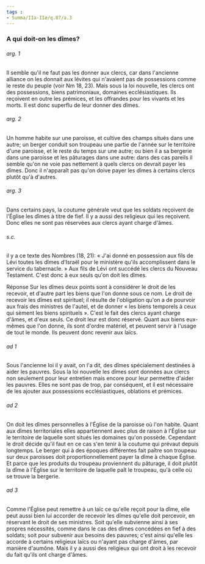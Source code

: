 ```yaml
---
tags : 
- Summa/IIa-IIæ/q.87/a.3
---
```


### A qui doit-on les dîmes?

###### arg. 1
Il semble qu'il ne faut pas les donner aux clercs, car dans l'ancienne alliance on les donnait aux lévites qui n'avaient pas de possessions comme le reste du peuple (voir Nm 18, 23). Mais sous la loi nouvelle, les clercs ont des possessions, biens patrimoniaux, domaines ecclésiastiques. Ils reçoivent en outre les prémices, et les offrandes pour les vivants et les morts. Il est donc superflu de leur donner des dîmes. 

###### arg. 2
Un homme habite sur une paroisse, et cultive des champs situés dans une autre; un berger conduit son troupeau une partie de l'année sur le territoire d'une paroisse, et le reste du temps sur une autre; ou bien il a sa bergerie dans une paroisse et les pâturages dans une autre: dans des cas pareils il semble qu'on ne voie pas nettement à quels clercs on devrait payer les dîmes. Donc il n'apparaît pas qu'on doive payer les dîmes à certains clercs plutôt qu'à d'autres. 

###### arg. 3
Dans certains pays, la coutume générale veut que les soldats reçoivent de l'Église les dîmes à titre de fief. Il y a aussi des religieux qui les reçoivent. Donc elles ne sont pas réservées aux clercs ayant charge d'âmes. 

###### s.c.
il y a ce texte des Nombres (18, 21): « J'ai donné en possession aux fils de Lévi toutes les dîmes d'Israël pour le ministère qu'ils accomplissent dans le service du tabernacle. » Aux fils de Lévi ont succédé les clercs du Nouveau Testament. C'est donc à eux seuls qu'on doit les dîmes. 

Réponse Sur les dîmes deux points sont à considérer le droit de les recevoir, et d'autre part les biens que l'on donne sous ce nom. Le droit de recevoir les dîmes est spirituel; il résulte de l'obligation qu'on a de pourvoir aux frais des ministres de l'autel, et de donner « les biens temporels à ceux qui sèment les biens spirituels ». C'est le fait des clercs ayant charge d'âmes, et d'eux seuls. Ce droit leur est donc réservé. Quant aux biens eux-mêmes que l'on donne, ils sont d'ordre matériel, et peuvent servir à l'usage de tout le monde. Ils peuvent donc revenir aux laïcs. 

###### ad 1
Sous l'ancienne loi il y avait, on l'a dit, des dîmes spécialement destinées à aider les pauvres. Sous la loi nouvelle les dîmes sont données aux clercs non seulement pour leur entretien mais encore pour leur permettre d'aider les pauvres. Elles ne sont pas de trop, par conséquent, et il est nécessaire de les ajouter aux possessions ecclésiastiques, oblations et prémices. 

###### ad 2
On doit les dîmes personnelles à l'Église de la paroisse où l'on habite. Quant aux dîmes territoriales elles appartiennent avec plus de raison à l'Église sur le territoire de laquelle sont situés les domaines qu'on possède. Cependant le droit décide qu'il faut en ce cas s'en tenir à la coutume qui prévaut depuis longtemps. Le berger qui à des époques différentes fait paître son troupeau sur deux paroisses doit proportionnellement payer la dîme à chaque Église. Et parce que les produits du troupeau proviennent du pâturage, il doit plutôt la dîme à l'Église sur le territoire de laquelle paît le troupeau, qu'à celle où se trouve la bergerie. 

###### ad 3
Comme l'Église peut remettre à un laïc ce qu'elle reçoit pour la dîme, elle peut aussi bien lui accorder de recevoir les dîmes qu'elle doit percevoir, en réservant le droit de ses ministres. Soit qu'elle subvienne ainsi à ses propres nécessités, comme dans le cas des dîmes concédées en fief à des soldats; soit pour subvenir aux besoins des pauvres; c'est ainsi qu'elle les accorde à certains religieux laïcs ou n'ayant pas charge d'âmes, par manière d'aumône. Mais il y a aussi des religieux qui ont droit à les recevoir du fait qu'ils ont charge d'âmes. 

